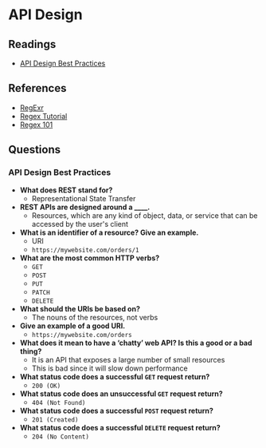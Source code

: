 # API Design

## Readings

* [API Design Best Practices](https://docs.microsoft.com/en-us/azure/architecture/best-practices/api-design)

## References

* [RegExr](https://regexr.com/)
* [Regex Tutorial](https://medium.com/factory-mind/regex-tutorial-a-simple-cheatsheet-by-examples-649dc1c3f285)
* [Regex 101](https://regex101.com/)

## Questions

### API Design Best Practices

* **What does REST stand for?**
  * Representational State Transfer
* **REST APIs are designed around a ____.**
  * Resources, which are any kind of object, data, or service that can be accessed by the user's client
* **What is an identifier of a resource? Give an example.**
  * URI
  * `https://mywebsite.com/orders/1`
* **What are the most common HTTP verbs?**
  * `GET`
  * `POST`
  * `PUT`
  * `PATCH`
  * `DELETE`
* **What should the URIs be based on?**
  * The nouns of the resources, not verbs
* **Give an example of a good URI.**
  * `https://mywebsite.com/orders`
* **What does it mean to have a ‘chatty’ web API? Is this a good or a bad thing?**
  * It is an API that exposes a large number of small resources
  * This is bad since it will slow down performance
* **What status code does a successful `GET` request return?**
  * `200 (OK)`
* **What status code does an unsuccessful `GET` request return?**
  * `404 (Not Found)`
* **What status code does a successful `POST` request return?**
  * `201 (Created)`
* **What status code does a successful `DELETE` request return?**
  * `204 (No Content)`
